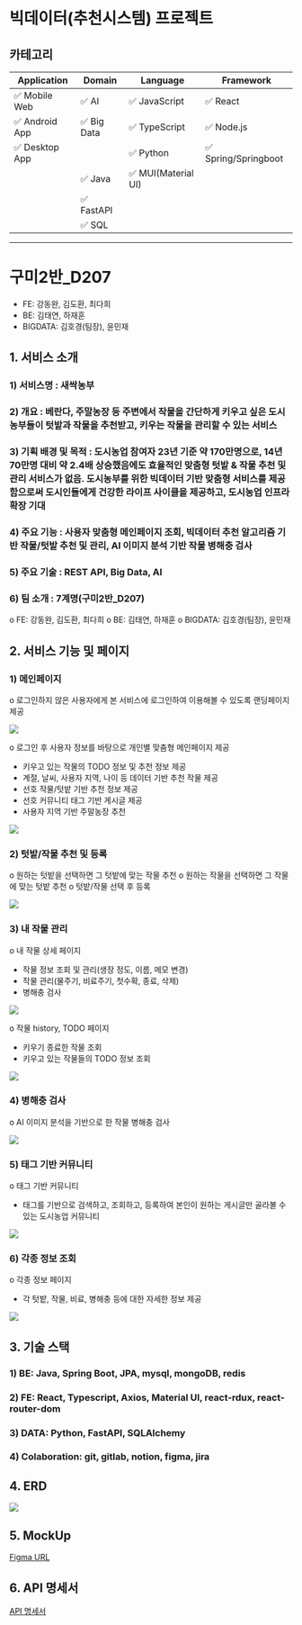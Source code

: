 # 빅데이터(추천시스템) 프로젝트

## 카테고리
| Application        | Domain              | Language      | Framework                 |
| -----------------  | ------------------  | ------------- | ------------------------- |
| ✅ Mobile Web     | ✅ AI               | ✅ JavaScript | ✅ React                 |
| ✅ Android App    | ✅ Big Data         | ✅ TypeScript | ✅ Node.js               |
| ✅ Desktop App    |                      | ✅ Python     | ✅ Spring/Springboot     |
|                                          | ✅ Java       | ✅ MUI(Material UI)      |
|                                          | ✅ FastAPI    |                           |
|                                          | ✅ SQL        |                           |
-----------------------------------------------------------------------------------------

# 구미2반_D207
 - FE: 강동완, 김도환, 최다희
 - BE: 김태연, 하재훈
 - BIGDATA: 김호경(팀장), 윤민재

## 1. 서비스 소개

 ### 1) 서비스명 : 새싹농부

 ### 2) 개요 : 베란다, 주말농장 등 주변에서 작물을 간단하게 키우고 싶은 도시농부들이 텃밭과 작물을 추천받고, 키우는 작물을 관리할 수 있는 서비스

 ### 3) 기획 배경 및 목적 : 도시농업 참여자 23년 기준 약 170만명으로, 14년 70만명 대비 약 2.4배 상승했음에도 효율적인 맞춤형 텃밭 & 작물 추천 및 관리 서비스가 없음. 도시농부를 위한 빅데이터 기반 맞춤형 서비스를 제공함으로써 도시인들에게 건강한 라이프 사이클을 제공하고, 도시농업 인프라 확장 기대

 ### 4) 주요 기능 : 사용자 맞춤형 메인페이지 조회, 빅데이터 추천 알고리즘 기반 작물/텃밭 추천 및 관리, AI 이미지 분석 기반 작물 병해충 검사

 ### 5) 주요 기술 : REST API, Big Data, AI

 ### 6) 팀 소개 : 7계명(구미2반_D207)
   o FE: 강동완, 김도환, 최다희
   o BE: 김태연, 하재훈
   o BIGDATA: 김호경(팀장), 윤민재

## 2. 서비스 기능 및 페이지

 ### 1) 메인페이지
  o 로그인하지 않은 사용자에게 본 서비스에 로그인하여 이용해볼 수 있도록 랜딩페이지 제공
  <div><img src="./imgs/랜딩페이지.gif"></div>

  o 로그인 후 사용자 정보를 바탕으로 개인별 맞춤형 메인페이지 제공
   - 키우고 있는 작물의 TODO 정보 및 추천 정보 제공
   - 계절, 날씨, 사용자 지역, 나이 등 데이터 기반 추천 작물 제공
   - 선호 작물/텃밭 기반 추천 정보 제공
   - 선호 커뮤니티 태그 기반 게시글 제공
   - 사용자 지역 기반 주말농장 추천
  <div><img src="./imgs/메인페이지.gif"></div>

 ### 2) 텃밭/작물 추천 및 등록
  o 원하는 텃밭을 선택하면 그 텃밭에 맞는 작물 추천
  o 원하는 작물을 선택하면 그 작물에 맞는 텃밭 추천
  o 텃밭/작물 선택 후 등록
 <div><img src="./imgs/텃밭작물-추천.gif"></div>

 ### 3) 내 작물 관리
  o 내 작물 상세 페이지
   - 작물 정보 조회 및 관리(생장 정도, 이름, 메모 변경)
   - 작물 관리(물주기, 비료주기, 첫수확, 종료, 삭제)
   - 병해충 검사
 <div><img src="./imgs/내작물조회.gif"></div>

  o 작물 history, TODO 페이지
   - 키우기 종료한 작물 조회
   - 키우고 있는 작물들의 TODO 정보 조회
 <div><img src="./imgs/history와todo.gif"></div>

 ### 4) 병해충 검사
  o AI 이미지 분석을 기반으로 한 작물 병해충 검사
 <div><img src="./imgs/병해충검사.gif"></div>

 ### 5) 태그 기반 커뮤니티
  o 태그 기반 커뮤니티
   - 태그를 기반으로 검색하고, 조회하고, 등록하여 본인이 원하는 게시글만 골라볼 수 있는 도시농업 커뮤니티
 <div><img src="./imgs/태그기반커뮤니티.gif"></div>

 ### 6) 각종 정보 조회
  o 각종 정보 페이지
   - 각 텃밭, 작물, 비료, 병해충 등에 대한 자세한 정보 제공
 <div><img src="./imgs/각종정보.gif"></div>

## 3. 기술 스택
 ### 1) BE: Java, Spring Boot, JPA, mysql, mongoDB, redis
 ### 2) FE: React, Typescript, Axios, Material UI, react-rdux, react-router-dom
 ### 3) DATA: Python, FastAPI, SQLAlchemy
 ### 4) Colaboration: git, gitlab, notion, figma, jira

## 4. ERD
<div><img src="./imgs/새싹농부-ERD.png"></div>

## 5. MockUp
[Figma URL](https://www.figma.com/design/33EeT0FspJR31S814mO0wM/SaeSSak?t=ZrNahah62sMMp6Mc-0)

## 6. API 명세서
[API 명세서](https://www.notion.so/API-ade2e6d555b04d38b29a67387f299494?pvs=4)
